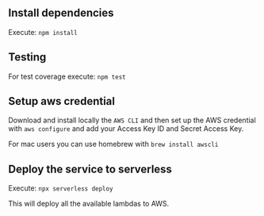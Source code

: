 ## Install dependencies
Execute: `npm install`

## Testing
For test coverage execute: `npm test`

## Setup aws credential
Download and install locally the `AWS CLI` and then set up the AWS
credential with `aws configure` and add your Access Key ID and Secret Access Key.

For mac users you can use homebrew with `brew install awscli`

## Deploy the service to serverless
Execute: `npx serverless deploy`

This will deploy all the available lambdas to AWS.